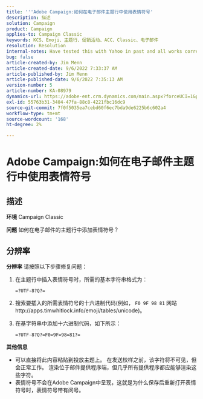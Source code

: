 ```yaml
---
title: '''Adobe Campaign:如何在电子邮件主题行中使用表情符号'
description: 描述
solution: Campaign
product: Campaign
applies-to: Campaign Classic
keywords: KCS、Emoji、主题行、促销活动、ACC、Classic、电子邮件
resolution: Resolution
internal-notes: Have tested this with Yahoo in past and all works correctly, but Microsoft Outlook only displays the encoding
bug: false
article-created-by: Jim Menn
article-created-date: 9/6/2022 7:33:37 AM
article-published-by: Jim Menn
article-published-date: 9/6/2022 7:35:13 AM
version-number: 5
article-number: KA-08979
dynamics-url: https://adobe-ent.crm.dynamics.com/main.aspx?forceUCI=1&pagetype=entityrecord&etn=knowledgearticle&id=dbbd8a36-b62d-ed11-9db1-0022480866ad
exl-id: 55763b31-3404-47fa-88c8-4221fbc16dc9
source-git-commit: 7f0f5035ea7cebd60f6ec7bda9de6225b6c602a4
workflow-type: tm+mt
source-wordcount: '168'
ht-degree: 2%

---
```


# Adobe Campaign:如何在电子邮件主题行中使用表情符号

## 描述


<b>环境</b>
Campaign Classic

<b>问题</b>
如何在电子邮件的主题行中添加表情符号？




## 分辨率


<b>分辨率</b>
请按照以下步骤修复问题：

1. 在主题行中插入表情符号时，所需的基本字符串格式为：

   `=?UTF-8?Q?=`
2. 搜索要插入的所需表情符号的十六进制代码(例如， `F0 9F 98 81` 网站http://apps.timwhitlock.info/emoji/tables/unicode)。
3. 在基字符串中添加十六进制代码，如下所示：

   `=?UTF-8?Q?=F0=9F=98=81?=`


<b>其他信息</b>

- 可以直接将此内容粘贴到投放主题上。 在发送校样之前，该字符将不可见，但会正常工作。 渲染位于邮件提供程序端，但几乎所有提供程序都应能够渲染这些字符。
- 表情符号不会在Adobe Campaign中呈现，这就是为什么保存后重新打开表情符号时，表情符号带有问号。
